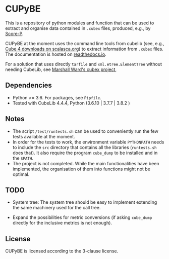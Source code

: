 # CUPyBE

This is a repository of python modules and function that can be used to 
extract and organise data contained in `.cubex` files, produced, e.g., by 
[Score-P](https://www.vi-hps.org/projects/score-p/).

CUPyBE at the moment uses the command line tools from cubelib (see, e.g., 
[Cube 4 downloads on scalasca.org](https://www.scalasca.org/scalasca/software/cube-4.x/download.html))
to  extract information from `.cubex` files. 
The documentation is hosted on [readthedocs.io](https://cupybe.readthedocs.io/en/latest/index.html).

For a solution that uses directly `tarfile` and `xml.etree.ElementTree` without needing CubeLib, see [Marshall Ward's cubex project](https://github.com/marshallward/cubex), 

## Dependencies
* Python >= 3.6. For packages, see `Pipfile`.
* Tested with CubeLib 4.4.4, Python (3.6.10 | 3.7.7 | 3.8.2 )

## Notes
* The script `/test/runtests.sh` can be used to conveniently run the few tests
  available at the moment.
* In order for the tests to work, the environment variable `PYTHONPATH` needs 
  to include the `src` directory that contains all the libraries (`runtests.sh`
  does that).
  It also require the program `cube_dump` to be installed and in the `$PATH`.
* The project is not completed. While the main functionalities have been 
  implemented, the organisation of them into functions might not be optimal.

## TODO
* System tree:
  The system tree should be easy to implement extending the same machinery
  used for the call tree.

* Expand the possibilities for metric conversions (if asking `cube_dump` 
  directly for the inclusive metrics is not enough).

## License
CUPyBE is licensed according to the 3-clause license.
